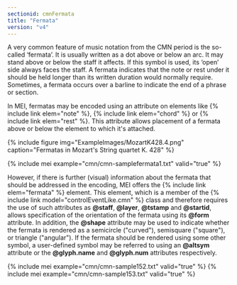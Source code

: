 ```yaml
---
sectionid: cmnFermata
title: "Fermata"
version: "v4"
---
```


A very common feature of music notation from the CMN period is the so-called ‘fermata’. It is usually written as a dot above or below an arc. It may stand above or below the staff it affects. If this symbol is used, its ‘open’ side always faces the staff. A fermata indicates that the note or rest under it should be held longer than its written duration would normally require. Sometimes, a fermata occurs over a barline to indicate the end of a phrase or section.

In MEI, fermatas may be encoded using an attribute on elements like {% include link elem="note" %}, {% include link elem="chord" %} or {% include link elem="rest" %}. This attribute allows placement of a fermata above or below the element to which it's attached.

{% include figure img="ExampleImages/MozartK428.4.png" caption="Fermatas in Mozart's String quartet K. 428" %}

{% include mei example="cmn/cmn-samplefermata1.txt" valid="true" %}

However, if there is further (visual) information about the fermata that should be addressed in the encoding, MEI offers the {% include link elem="fermata" %} element. This element, which is a member of the {% include link model="controlEventLike.cmn" %} class and therefore requires the use of such attributes as **@staff**, **@layer**, **@tstamp** and **@startid**, allows specification of the orientation of the fermata using its **@form** attribute. In addition, the **@shape** attribute may be used to indicate whether the fermata is rendered as a semicircle ("curved"), semisquare ("square"), or triangle ("angular"). If the fermata should be rendered using some other symbol, a user-defined symbol may be referred to using an **@altsym** attribute or the **@glyph.name** and **@glyph.num** attributes respectively.

{% include mei example="cmn/cmn-sample152.txt" valid="true" %}
{% include mei example="cmn/cmn-sample153.txt" valid="true" %}
